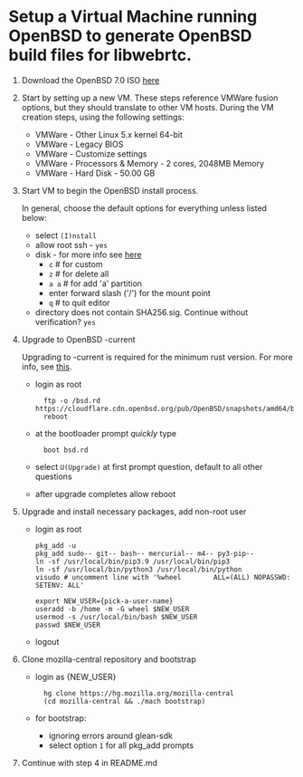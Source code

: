 # Setup a Virtual Machine running OpenBSD to generate OpenBSD build files for libwebrtc.

1. Download the OpenBSD 7.0 ISO [here](https://cdn.openbsd.org/pub/OpenBSD/7.0/amd64/install70.iso)

2. Start by setting up a new VM. These steps reference VMWare fusion options,
   but they should translate to other VM hosts.  During the VM creation steps,
   using the following settings:
   - VMWare - Other Linux 5.x kernel 64-bit
   - VMWare - Legacy BIOS
   - VMWare - Customize settings
   - VMWare - Processors & Memory - 2 cores, 2048MB Memory
   - VMWare - Hard Disk - 50.00 GB

3. Start VM to begin the OpenBSD install process.

   In general, choose the default options for everything unless listed below:
   - select ```(I)nstall```
   - allow root ssh - ```yes```
   - disk - for more info see [here](https://azcrumpty.weebly.com/journal/easy-openbsd-partition-scheme)
       - ```c``` # for custom
       - ```z``` # for delete all
       - ```a a``` # for add 'a' partition
       - enter forward slash ('/') for the mount point
       - ```q``` # to quit editor
   - directory does not contain SHA256.sig. Continue without verification? ```yes```

4. Upgrade to OpenBSD -current

   Upgrading to -current is required for the minimum rust version.  For more
   info, see [this](https://unix.stackexchange.com/questions/406870/how-to-follow-openbsd-current).

   - login as root

           ftp -o /bsd.rd https://cloudflare.cdn.openbsd.org/pub/OpenBSD/snapshots/amd64/bsd.rd
           reboot

   - at the bootloader prompt _quickly_ type

           boot bsd.rd

   - select ```U(Upgrade)``` at first prompt question, default to all other questions
   - after upgrade completes allow reboot

5. Upgrade and install necessary packages, add non-root user

   - login as root

         pkg_add -u
         pkg_add sudo-- git-- bash-- mercurial-- m4-- py3-pip--
         ln -sf /usr/local/bin/pip3.9 /usr/local/bin/pip3
         ln -sf /usr/local/bin/python3 /usr/local/bin/python
         visudo # uncomment line with '%wheel        ALL=(ALL) NOPASSWD: SETENV: ALL'

         export NEW_USER={pick-a-user-name}
         useradd -b /home -m -G wheel $NEW_USER
         usermod -s /usr/local/bin/bash $NEW_USER
         passwd $NEW_USER

   - logout

6. Clone mozilla-central repository and bootstrap

   - login as {NEW_USER}

           hg clone https://hg.mozilla.org/mozilla-central
           (cd mozilla-central && ./mach bootstrap)

   - for bootstrap:
       - ignoring errors around glean-sdk
       - select option ```1``` for all pkg_add prompts


7. Continue with step 4 in README.md
